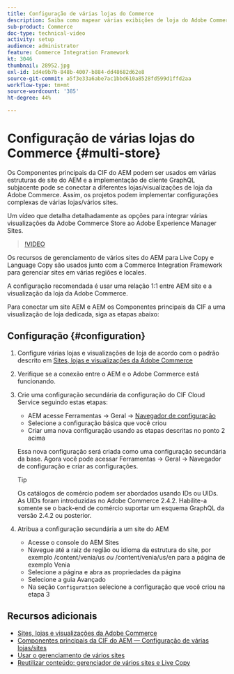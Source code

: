 ```yaml
---
title: Configuração de várias lojas do Commerce
description: Saiba como mapear várias exibições de loja do Adobe Commerce para o AEM. Isso permite que os projetos suportem casos de uso de vários locatários e várias línguas.
sub-product: Commerce
doc-type: technical-video
activity: setup
audience: administrator
feature: Commerce Integration Framework
kt: 3046
thumbnail: 28952.jpg
exl-id: 1d4e9b7b-848b-4007-b884-dd48682d62e8
source-git-commit: a5f3e33a6abe7ac1bbd610a8528fd599d1ffd2aa
workflow-type: tm+mt
source-wordcount: '385'
ht-degree: 44%

---
```


# Configuração de várias lojas do Commerce {#multi-store}

Os Componentes principais da CIF do AEM podem ser usados em várias estruturas de site do AEM e a implementação de cliente GraphQL subjacente pode se conectar a diferentes lojas/visualizações de loja da Adobe Commerce. Assim, os projetos podem implementar configurações complexas de várias lojas/vários sites.

Um vídeo que detalha detalhadamente as opções para integrar várias visualizações da Adobe Commerce Store ao Adobe Experience Manager Sites.

>[!VIDEO](https://video.tv.adobe.com/v/28952/?quality=12)

Os recursos de gerenciamento de vários sites do AEM para Live Copy e Language Copy são usados junto com a Commerce Integration Framework para gerenciar sites em várias regiões e locales.

A configuração recomendada é usar uma relação 1:1 entre AEM site e a visualização da loja da Adobe Commerce.

Para conectar um site AEM e AEM os Componentes principais da CIF a uma visualização de loja dedicada, siga as etapas abaixo:

## Configuração {#configuration}

1. Configure várias lojas e visualizações de loja de acordo com o padrão descrito em [Sites, lojas e visualizações da Adobe Commerce](https://docs.magento.com/m2/ce/user_guide/stores/websites-stores-views.html)

2. Verifique se a conexão entre o AEM e o Adobe Commerce está funcionando.

3. Crie uma configuração secundária da configuração do CIF Cloud Service seguindo estas etapas:

   * AEM acesse Ferramentas -> Geral -> [Navegador de configuração](/help/sites-administering/configurations.md#using-configuration-browser)
   * Selecione a configuração básica que você criou
   * Criar uma nova configuração usando as etapas descritas no ponto 2 acima

   Essa nova configuração será criada como uma configuração secundária da base. Agora você pode acessar Ferramentas -> Geral -> Navegador de configuração e criar as configurações.

   >[!TIP]
   >
   >Os catálogos de comércio podem ser abordados usando IDs ou UIDs. As UIDs foram introduzidas no Adobe Commerce 2.4.2. Habilite-a somente se o back-end de comércio suportar um esquema GraphQL da versão 2.4.2 ou posterior.

4. Atribua a configuração secundária a um site do AEM

   * Acesse o console do AEM Sites
   * Navegue até a raiz de região ou idioma da estrutura do site, por exemplo /content/venia/us _ou_ /content/venia/us/en para a página de exemplo Venia
   * Selecione a página e abra as propriedades da página
   * Selecione a guia Avançado
   * Na seção `Configuration` selecione a configuração que você criou na etapa 3

## Recursos adicionais

* [Sites, lojas e visualizações da Adobe Commerce](https://docs.magento.com/m2/ce/user_guide/stores/websites-stores-views.html)
* [Componentes principais da CIF do AEM — Configuração de várias lojas/sites](https://github.com/adobe/aem-core-cif-components/wiki/configuration#multi-store--site-configuration)
* [Usar o gerenciamento de vários sites](https://experienceleague.adobe.com/docs/experience-manager-learn/sites/translation/multi-site-manager-feature-video-use.html)
* [Reutilizar conteúdo: gerenciador de vários sites e Live Copy](/help/sites-administering/msm.md)
